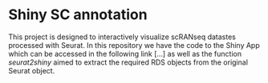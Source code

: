# Shiny SC annotation

This project is designed to interactively visualize scRANseq datastes processed with Seurat.
In this repository we have the code to the Shiny App which can be accessed in the following link [...] as well as the function *seurat2shiny* aimed to extract the required RDS objects from the original Seurat object.
